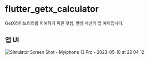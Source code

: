 # flutter_getx_calculator

GetX라이브러리를 이해하기 위한 덧셈, 뺄셈 계산기 앱 예제입니다.

## 앱 UI

![Simulator Screen Shot - MyIphone 13 Pro - 2023-05-18 at 22 04 12](https://github.com/SangWook16074/flutter_getx_calculator/assets/108314973/3c07b7ef-de11-4b75-8bb9-5a1c464b7400)
